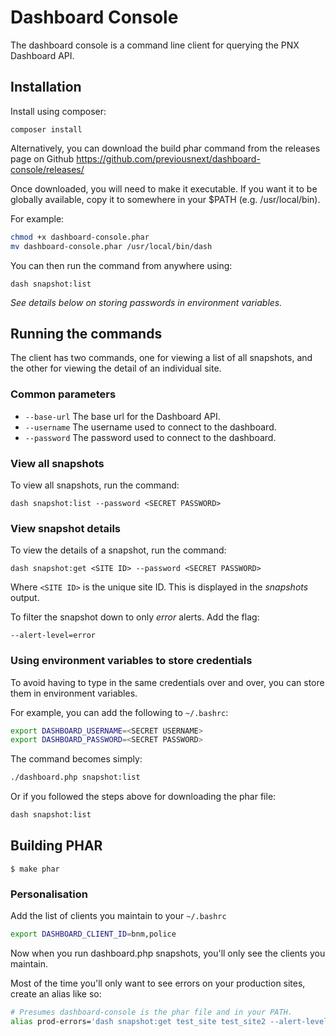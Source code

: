 # Dashboard Console

The dashboard console is a command line client for querying the PNX Dashboard API.

## Installation

Install using composer:

`composer install`

Alternatively, you can download the build phar command from the releases page
 on Github https://github.com/previousnext/dashboard-console/releases/

Once downloaded, you will need to make it executable. If you want it to be
globally available, copy it to somewhere in your $PATH (e.g. /usr/local/bin).

For example:

```bash
chmod +x dashboard-console.phar
mv dashboard-console.phar /usr/local/bin/dash
```

You can then run the command from anywhere using:

```
dash snapshot:list
```

_See details below on storing passwords in environment variables._


## Running the commands

The client has two commands, one for viewing a list of all snapshots, and the
other for viewing the detail of an individual site.

### Common parameters

* `--base-url` The base url for the Dashboard API.
* `--username` The username used to connect to the dashboard.
* `--password` The password used to connect to the dashboard.

### View all snapshots

To view all snapshots, run the command:

`dash snapshot:list --password <SECRET PASSWORD>`

### View snapshot details

To view the details of a snapshot, run the command:

`dash snapshot:get <SITE ID> --password <SECRET PASSWORD>`

Where `<SITE ID>` is the unique site ID. This is displayed in the _snapshots_
output.

To filter the snapshot down to only  _error_ alerts. Add the flag:

`--alert-level=error`

### Using environment variables to store credentials

To avoid having to type in the same credentials over and over, you can store
them in environment variables.

For example, you can add the following to `~/.bashrc`:

```bash
export DASHBOARD_USERNAME=<SECRET USERNAME>
export DASHBOARD_PASSWORD=<SECRET PASSWORD>
```

The command becomes simply:

```bash
./dashboard.php snapshot:list
```

Or if you followed the steps above for downloading the phar file:

```bash
dash snapshot:list
```

## Building PHAR

```
$ make phar
```

### Personalisation

Add the list of clients you maintain to your `~/.bashrc`

```bash
export DASHBOARD_CLIENT_ID=bnm,police
```

Now when you run dashboard.php snapshots, you'll only see the clients you maintain.

Most of the time you'll only want to see errors on your production sites, create an alias like so:

```bash
# Presumes dashboard-console is the phar file and in your PATH.
alias prod-errors='dash snapshot:get test_site test_site2 --alert-level=error'
```
